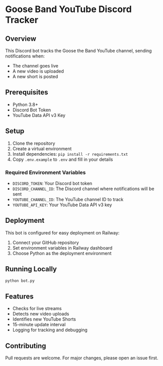 # Goose Band YouTube Discord Tracker

## Overview
This Discord bot tracks the Goose the Band YouTube channel, sending notifications when:
- The channel goes live
- A new video is uploaded
- A new short is posted

## Prerequisites
- Python 3.8+
- Discord Bot Token
- YouTube Data API v3 Key

## Setup
1. Clone the repository
2. Create a virtual environment
3. Install dependencies: `pip install -r requirements.txt`
4. Copy `.env.example` to `.env` and fill in your details

### Required Environment Variables
- `DISCORD_TOKEN`: Your Discord bot token
- `DISCORD_CHANNEL_ID`: The Discord channel where notifications will be sent
- `YOUTUBE_CHANNEL_ID`: The YouTube channel ID to track
- `YOUTUBE_API_KEY`: Your YouTube Data API v3 key

## Deployment
This bot is configured for easy deployment on Railway:
1. Connect your GitHub repository
2. Set environment variables in Railway dashboard
3. Choose Python as the deployment environment

## Running Locally
```bash
python bot.py
```

## Features
- Checks for live streams
- Detects new video uploads
- Identifies new YouTube Shorts
- 15-minute update interval
- Logging for tracking and debugging

## Contributing
Pull requests are welcome. For major changes, please open an issue first.